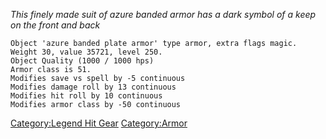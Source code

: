 *This finely made suit of azure banded armor has a dark symbol of a keep
on the front and back*

`Object 'azure banded plate armor' type armor, extra flags magic.`  
`Weight 30, value 35721, level 250.`  
`Object Quality (1000 / 1000 hps)`  
`Armor class is 51.`  
`Modifies save vs spell by -5 continuous`  
`Modifies damage roll by 13 continuous`  
`Modifies hit roll by 10 continuous`  
`Modifies armor class by -50 continuous`

[Category:Legend Hit Gear](Category:Legend_Hit_Gear "wikilink")
[Category:Armor](Category:Armor "wikilink")
